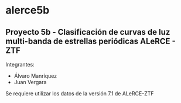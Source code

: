 # alerce5b
## Proyecto 5b - Clasificación de curvas de luz multi-banda de estrellas periódicas ALeRCE - ZTF

Integrantes:
- Álvaro Manríquez
- Juan Vergara

Se requiere utilizar los datos de la versión 7.1 de ALeRCE-ZTF
